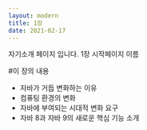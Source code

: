 ```yaml
---
layout: modern
title: 1장
date: 2021-02-17
---
```


자기소개 페이지 입니다.
1장 시작페이지 이름

#이 장의 내용

- 자바가 거듭 변화하는 이유
- 컴퓨팅 환경의 변화
- 자바에 부여되는 시대적 변화 요구
- 자바 8과 자바 9의 새로운 핵심 기능 소개
